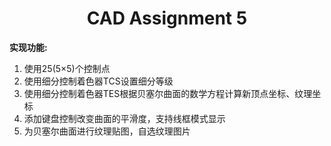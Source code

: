 <center>  <h1> CAD Assignment 5 </center>

**实现功能:**

1. 使用25(5×5)个控制点
2. 使用细分控制着色器TCS设置细分等级
3. 使用细分控制着色器TES根据贝塞尔曲面的数学方程计算新顶点坐标、纹理坐标
4. 添加键盘控制改变曲面的平滑度，支持线框模式显示
5. 为贝塞尔曲面进行纹理贴图，自选纹理图片


